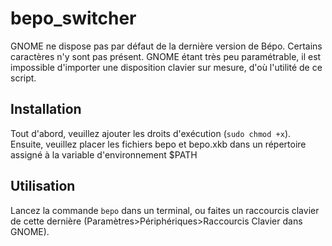 # bepo_switcher 
GNOME ne dispose pas par défaut de la dernière version de Bépo. Certains caractères n'y sont pas présent. GNOME étant très peu paramétrable, il est impossible d'importer une disposition clavier sur mesure, d'où l'utilité de ce script.
## Installation
Tout d'abord, veuillez ajouter les droits d'exécution (`sudo chmod +x`). Ensuite, veuillez placer les fichiers bepo et bepo.xkb dans un répertoire assigné à la variable d'environnement $PATH
## Utilisation
Lancez la commande `bepo` dans un terminal, ou faites un raccourcis clavier de cette dernière (Paramètres>Périphériques>Raccourcis Clavier dans GNOME).


